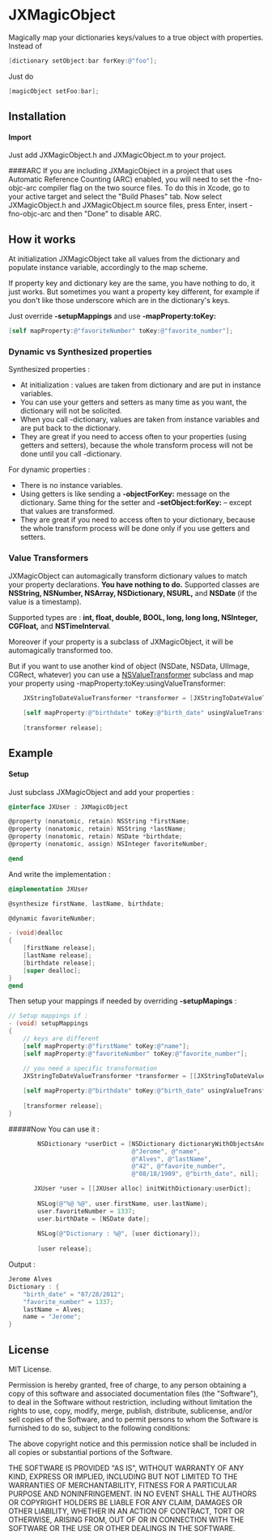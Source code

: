 JXMagicObject
=============

Magically map your dictionaries keys/values to a true object with properties.
Instead of 
```objective-c
[dictionary setObject:bar forKey:@"foo"];
```
Just do 
```objective-c
[magicObject setFoo:bar];
```


## Installation

#### Import
Just add JXMagicObject.h and JXMagicObject.m to your project.

####ARC
If you are including JXMagicObject in a project that uses Automatic Reference Counting (ARC) enabled, you will need to set the -fno-objc-arc compiler flag on the two source files. To do this in Xcode, go to your active target and select the "Build Phases" tab. Now select JXMagicObject.h and JXMagicObject.m source files, press Enter, insert -fno-objc-arc and then "Done" to disable ARC.


## How it works

At initialization JXMagicObject take all values from the dictionary and populate instance variable, accordingly to the map scheme.

If property key and dictionary key are the same, you have nothing to do, it just works.
But sometimes you want a property key different, for example if you don't like those underscore which are in the dictionary's keys. 

Just override **-setupMappings** and use **-mapProperty:toKey:**
```objective-c
[self mapProperty:@"favoriteNumber" toKey:@"favorite_number"];
```

### Dynamic vs Synthesized properties

Synthesized properties :
- At initialization : values are taken from dictionary and are put in instance variables.
- You can use your getters and setters as many time as you want, the dictionary will not be solicited.
- When you call -dictionary, values are taken from instance variables and are put back to the dictionary.
- They are great if you need to access often to your properties (using getters and setters), because the whole transform process will not be done until you call -dictionary.

For dynamic properties :
- There is no instance variables.
- Using getters is like sending a **-objectForKey:** message on the dictionary. Same thing for the setter and **-setObject:forKey:** – except that values are transformed.
- They are great if you need to access often to your dictionary, because the whole transform process will be done only if you use getters and setters.

### Value Transformers

JXMagicObject can automagically transform dictionary values to match your property declarations. **You have nothing to do.**
Supported classes are **NSString, NSNumber, NSArray, NSDictionary, NSURL,** and **NSDate** (if the value is a timestamp).

Supported types are : **int, float, double, BOOL, long, long long, NSInteger, CGFloat,** and **NSTimeInterval**.

Moreover if your property is a subclass of JXMagicObject, it will be automagically transformed too.


But if you want to use another kind of object (NSDate, NSData, UIImage, CGRect, whatever) you can use a [NSValueTransformer](http://developer.apple.com/library/mac/#documentation/Cocoa/Reference/Foundation/Classes/NSValueTransformer_Class/Reference/Reference.html) subclass and map your property using -mapProperty:toKey:usingValueTransformer:
```objective-c
    JXStringToDateValueTransformer *transformer = [JXStringToDateValueTransformer new];
    
    [self mapProperty:@"birthdate" toKey:@"birth_date" usingValueTransformer:transformer];
    
    [transformer release];
```

## Example

#### Setup
Just subclass JXMagicObject and add your properties :

```objective-c
@interface JXUser : JXMagicObject

@property (nonatomic, retain) NSString *firstName;
@property (nonatomic, retain) NSString *lastName;
@property (nonatomic, retain) NSDate *birthdate;
@property (nonatomic, assign) NSInteger favoriteNumber;

@end
```

And write the implementation :

```objective-c
@implementation JXUser

@synthesize firstName, lastName, birthdate;

@dynamic favoriteNumber;

- (void)dealloc
{
    [firstName release];
    [lastName release];
    [birthdate release];
    [super dealloc];
}
@end
```

Then setup your mappings if needed by overriding **-setupMapings** :

```objective-c
// Setup mappings if :
- (void) setupMappings
{
    // keys are different
    [self mapProperty:@"firstName" toKey:@"name"];
    [self mapProperty:@"favoriteNumber" toKey:@"favorite_number"];

    // you need a specific transformation
    JXStringToDateValueTransformer *transformer = [[JXStringToDateValueTransformer alloc] init];
    
    [self mapProperty:@"birthdate" toKey:@"birth_date" usingValueTransformer:transformer];
    
    [transformer release];
}
```

#####Now You can use it :
```objective-c
        NSDictionary *userDict = [NSDictionary dictionaryWithObjectsAndKeys:
                                  @"Jerome", @"name",
                                  @"Alves", @"lastName",
                                  @"42", @"favorite_number",
                                  @"08/18/1989", @"birth_date", nil];

       JXUser *user = [[JXUser alloc] initWithDictionary:userDict];
 
        NSLog(@"%@ %@", user.firstName, user.lastName);
        user.favoriteNumber = 1337;
        user.birthDate = [NSDate date];
        
        NSLog(@"Dictionary : %@", [user dictionary]);
        
        [user release];
```
Output : 
```objective-c
Jerome Alves
Dictionary : {
    "birth_date" = "07/28/2012";
    "favorite_number" = 1337;
    lastName = Alves;
    name = "Jerome";
}
```

## License 
MIT License.

Permission is hereby granted, free of charge, to any person obtaining a copy of this software and associated documentation files (the "Software"), to deal in the Software without restriction, including without limitation the rights to use, copy, modify, merge, publish, distribute, sublicense, and/or sell copies of the Software, and to permit persons to whom the Software is furnished to do so, subject to the following conditions:

The above copyright notice and this permission notice shall be included in all copies or substantial portions of the Software.

THE SOFTWARE IS PROVIDED "AS IS", WITHOUT WARRANTY OF ANY KIND, EXPRESS OR IMPLIED, INCLUDING BUT NOT LIMITED TO THE WARRANTIES OF MERCHANTABILITY, FITNESS FOR A PARTICULAR PURPOSE AND NONINFRINGEMENT. IN NO EVENT SHALL THE AUTHORS OR COPYRIGHT HOLDERS BE LIABLE FOR ANY CLAIM, DAMAGES OR OTHER LIABILITY, WHETHER IN AN ACTION OF CONTRACT, TORT OR OTHERWISE, ARISING FROM, OUT OF OR IN CONNECTION WITH THE SOFTWARE OR THE USE OR OTHER DEALINGS IN THE SOFTWARE.